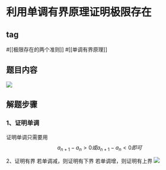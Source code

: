 # 利用单调有界原理证明极限存在

## tag
#[[极限存在的两个准则]] #[[单调有界原理]]
## 题目内容
![](https://rgdz-img.oss-cn-hangzhou.aliyuncs.com/img/20211023023222.png)
## 解题步骤
### 1、证明单调
证明单调只需要用
$$
a_{n+1} -a_n >0 或 a_{n+1} -a_n <0即可
$$

2、证明有界
若单调减，则证明有下界
若单调增，则证明有上界
![](https://rgdz-img.oss-cn-hangzhou.aliyuncs.com/img/20211023024147.png)